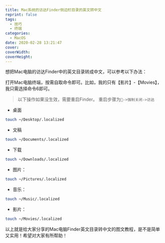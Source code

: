 ```yaml
---
title: Mac系统的访达Finder侧边栏目录的英文转中文
reprint: false
tags:
  - 技巧
  - 终端
categories:
  - MacOS
date: 2020-02-28 13:21:47
cover:
coverWidth:
coverHeight:
---
```


想把Mac电脑的访达Finder中的英文目录转成中文，可以参考以下办法：

打开Mac电脑终端，按需自取命令即可。比如，我的只有【影片】-【Movies】，我只需选择命令6即可。

> 以下操作如果没生效，需要重启Finder。
> 重启步骤为`🍎->强制关闭->访达`

- 桌面

```bash
touch ~/Desktop/.localized
```

- 文稿

```bash
touch ~/Documents/.localized
```

- 下载

```bash
touch ~/Downloads/.localized
```

- 图片：

```bash
touch ~/Pictures/.localized
```

- 音乐：

```bash
touch ~/Music/.localized
```

- 影片：

```bash
touch ~/Movies/.localized
```

以上就是给大家分享的Mac电脑Finder英文目录转中文的图文教程，是不是简单又实用！希望对大家有所帮助！
